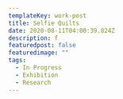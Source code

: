 ```yaml
---
templateKey: work-post
title: Selfie Quilts
date: 2020-08-11T04:00:39.824Z
description: f
featuredpost: false
featuredimage: ""
tags:
  - In Progress
  - Exhibition
  - Research
---
```

